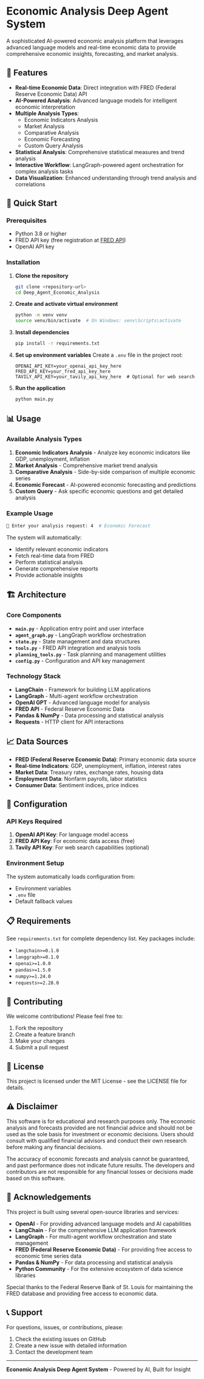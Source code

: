 # Economic Analysis Deep Agent System

A sophisticated AI-powered economic analysis platform that leverages advanced language models and real-time economic data to provide comprehensive economic insights, forecasting, and market analysis.

## 🌟 Features

- **Real-time Economic Data**: Direct integration with FRED (Federal Reserve Economic Data) API
- **AI-Powered Analysis**: Advanced language models for intelligent economic interpretation
- **Multiple Analysis Types**: 
  - Economic Indicators Analysis
  - Market Analysis
  - Comparative Analysis
  - Economic Forecasting
  - Custom Query Analysis
- **Statistical Analysis**: Comprehensive statistical measures and trend analysis
- **Interactive Workflow**: LangGraph-powered agent orchestration for complex analysis tasks
- **Data Visualization**: Enhanced understanding through trend analysis and correlations

## 🚀 Quick Start

### Prerequisites

- Python 3.8 or higher
- FRED API key (free registration at [FRED API](https://fred.stlouisfed.org/docs/api/api_key.html))
- OpenAI API key

### Installation

1. **Clone the repository**
   ```bash
   git clone <repository-url>
   cd Deep_Agent_Economic_Analysis
   ```

2. **Create and activate virtual environment**
   ```bash
   python -m venv venv
   source venv/bin/activate  # On Windows: venv\Scripts\activate
   ```

3. **Install dependencies**
   ```bash
   pip install -r requirements.txt
   ```

4. **Set up environment variables**
   Create a `.env` file in the project root:
   ```env
   OPENAI_API_KEY=your_openai_api_key_here
   FRED_API_KEY=your_fred_api_key_here
   TAVILY_API_KEY=your_tavily_api_key_here  # Optional for web search
   ```

5. **Run the application**
   ```bash
   python main.py
   ```

## 📊 Usage

### Available Analysis Types

1. **Economic Indicators Analysis** - Analyze key economic indicators like GDP, unemployment, inflation
2. **Market Analysis** - Comprehensive market trend analysis
3. **Comparative Analysis** - Side-by-side comparison of multiple economic series
4. **Economic Forecast** - AI-powered economic forecasting and predictions
5. **Custom Query** - Ask specific economic questions and get detailed analysis

### Example Usage

```bash
💬 Enter your analysis request: 4  # Economic Forecast
```

The system will automatically:
- Identify relevant economic indicators
- Fetch real-time data from FRED
- Perform statistical analysis
- Generate comprehensive reports
- Provide actionable insights

## 🏗️ Architecture

### Core Components

- **`main.py`** - Application entry point and user interface
- **`agent_graph.py`** - LangGraph workflow orchestration
- **`state.py`** - State management and data structures
- **`tools.py`** - FRED API integration and analysis tools
- **`planning_tools.py`** - Task planning and management utilities
- **`config.py`** - Configuration and API key management

### Technology Stack

- **LangChain** - Framework for building LLM applications
- **LangGraph** - Multi-agent workflow orchestration
- **OpenAI GPT** - Advanced language model for analysis
- **FRED API** - Federal Reserve Economic Data
- **Pandas & NumPy** - Data processing and statistical analysis
- **Requests** - HTTP client for API interactions

## 📈 Data Sources

- **FRED (Federal Reserve Economic Data)**: Primary economic data source
- **Real-time Indicators**: GDP, unemployment, inflation, interest rates
- **Market Data**: Treasury rates, exchange rates, housing data
- **Employment Data**: Nonfarm payrolls, labor statistics
- **Consumer Data**: Sentiment indices, price indices

## 🔧 Configuration

### API Keys Required

1. **OpenAI API Key**: For language model access
2. **FRED API Key**: For economic data access (free)
3. **Tavily API Key**: For web search capabilities (optional)

### Environment Setup

The system automatically loads configuration from:
- Environment variables
- `.env` file
- Default fallback values

## 📋 Requirements

See `requirements.txt` for complete dependency list. Key packages include:

- `langchain>=0.1.0`
- `langgraph>=0.1.0`
- `openai>=1.0.0`
- `pandas>=1.5.0`
- `numpy>=1.24.0`
- `requests>=2.28.0`

## 🤝 Contributing

We welcome contributions! Please feel free to:

1. Fork the repository
2. Create a feature branch
3. Make your changes
4. Submit a pull request

## 📄 License

This project is licensed under the MIT License - see the LICENSE file for details.

## ⚠️ Disclaimer

This software is for educational and research purposes only. The economic analysis and forecasts provided are not financial advice and should not be used as the sole basis for investment or economic decisions. Users should consult with qualified financial advisors and conduct their own research before making any financial decisions.

The accuracy of economic forecasts and analysis cannot be guaranteed, and past performance does not indicate future results. The developers and contributors are not responsible for any financial losses or decisions made based on this software.

## 🙏 Acknowledgements

This project is built using several open-source libraries and services:

- **OpenAI** - For providing advanced language models and AI capabilities
- **LangChain** - For the comprehensive LLM application framework
- **LangGraph** - For multi-agent workflow orchestration and state management
- **FRED (Federal Reserve Economic Data)** - For providing free access to economic time series data
- **Pandas & NumPy** - For data processing and statistical analysis
- **Python Community** - For the extensive ecosystem of data science libraries

Special thanks to the Federal Reserve Bank of St. Louis for maintaining the FRED database and providing free access to economic data.

## 📞 Support

For questions, issues, or contributions, please:

1. Check the existing issues on GitHub
2. Create a new issue with detailed information
3. Contact the development team

---

**Economic Analysis Deep Agent System** - Powered by AI, Built for Insight
